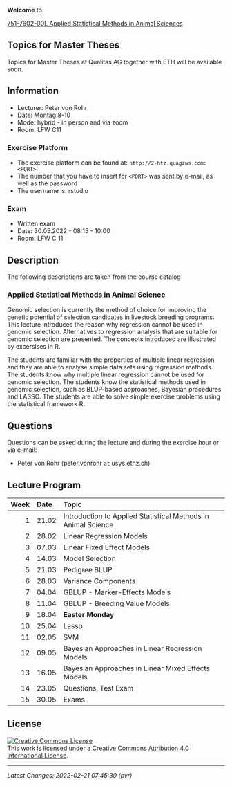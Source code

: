 
<!-- README.md is generated from README.Rmd. Please edit that file -->

**Welcome** to

[751-7602-00L Applied Statistical Methods in Animal
Sciences](http://www.vorlesungsverzeichnis.ethz.ch/Vorlesungsverzeichnis/lerneinheit.view?lerneinheitId=158980&semkez=2022S&ansicht=LEHRVERANSTALTUNGEN&lang=en)

## Topics for Master Theses

Topics for Master Theses at Qualitas AG together with ETH will be
available soon.

## Information

-   Lecturer: Peter von Rohr
-   Date: Montag 8-10
-   Mode: hybrid - in person and via zoom
-   Room: LFW C11

### Exercise Platform

-   The exercise platform can be found at:
    `http://2-htz.quagzws.com:<PORT>`
-   The number that you have to insert for `<PORT>` was sent by e-mail,
    as well as the password
-   The username is: rstudio

### Exam

-   Written exam
-   Date: 30.05.2022 - 08:15 - 10:00
-   Room: LFW C 11

## Description

The following descriptions are taken from the course catalog

### Applied Statistical Methods in Animal Science

Genomic selection is currently the method of choice for improving the
genetic potential of selection candidates in livestock breeding
programs. This lecture introduces the reason why regression cannot be
used in genomic selection. Alternatives to regression analysis that are
suitable for genomic selection are presented. The concepts introduced
are illustrated by excersises in R.

The students are familiar with the properties of multiple linear
regression and they are able to analyse simple data sets using
regression methods. The students know why multiple linear regression
cannot be used for genomic selection. The students know the statistical
methods used in genomic selection, such as BLUP-based approaches,
Bayesian procedures and LASSO. The students are able to solve simple
exercise problems using the statistical framework R.

## Questions

Questions can be asked during the lecture and during the exercise hour
or via e-mail:

-   Peter von Rohr (peter.vonrohr `at` usys.ethz.ch)

## Lecture Program

| Week | Date  | Topic                                                         |
|-----:|:------|:--------------------------------------------------------------|
|    1 | 21.02 | Introduction to Applied Statistical Methods in Animal Science |
|    2 | 28.02 | Linear Regression Models                                      |
|    3 | 07.03 | Linear Fixed Effect Models                                    |
|    4 | 14.03 | Model Selection                                               |
|    5 | 21.03 | Pedigree BLUP                                                 |
|    6 | 28.03 | Variance Components                                           |
|    7 | 04.04 | GBLUP - Marker-Effects Models                                 |
|    8 | 11.04 | GBLUP - Breeding Value Models                                 |
|    9 | 18.04 | **Easter Monday**                                             |
|   10 | 25.04 | Lasso                                                         |
|   11 | 02.05 | SVM                                                           |
|   12 | 09.05 | Bayesian Approaches in Linear Regression Models               |
|   13 | 16.05 | Bayesian Approaches in Linear Mixed Effects Models            |
|   14 | 23.05 | Questions, Test Exam                                          |
|   15 | 30.05 | Exams                                                         |

## License

<a rel="license" href="http://creativecommons.org/licenses/by/4.0/"><img alt="Creative Commons License" style="border-width:0" src="https://i.creativecommons.org/l/by/4.0/88x31.png" /></a><br />This
work is licensed under a
<a rel="license" href="http://creativecommons.org/licenses/by/4.0/">Creative
Commons Attribution 4.0 International License</a>.

------------------------------------------------------------------------

*Latest Changes: 2022-02-21 07:45:30 (pvr)*
